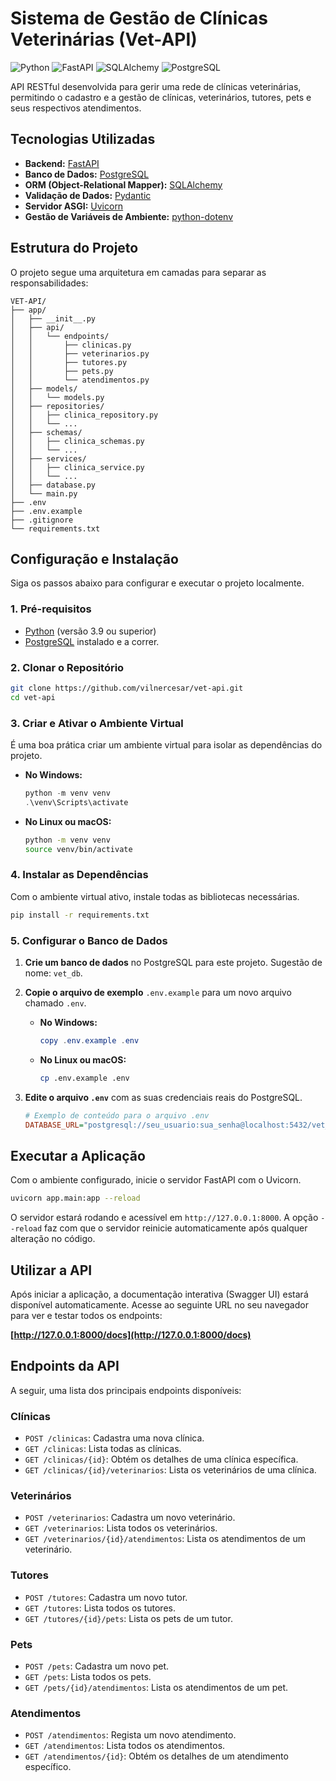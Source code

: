 # Sistema de Gestão de Clínicas Veterinárias (Vet-API)

![Python](https://img.shields.io/badge/Python-3.9+-blue?logo=python&logoColor=white)
![FastAPI](https://img.shields.io/badge/FastAPI-0.100+-05998b?logo=fastapi&logoColor=white)
![SQLAlchemy](https://img.shields.io/badge/SQLAlchemy-2.0+-c4263d?logo=sqlalchemy&logoColor=white)
![PostgreSQL](https://img.shields.io/badge/PostgreSQL-14+-336791?logo=postgresql&logoColor=white)

API RESTful desenvolvida para gerir uma rede de clínicas veterinárias, permitindo o cadastro e a gestão de clínicas, veterinários, tutores, pets e seus respectivos atendimentos.


## Tecnologias Utilizadas

* **Backend:** [FastAPI](https://fastapi.tiangolo.com/)
* **Banco de Dados:** [PostgreSQL](https://www.postgresql.org/)
* **ORM (Object-Relational Mapper):** [SQLAlchemy](https://www.sqlalchemy.org/)
* **Validação de Dados:** [Pydantic](https://docs.pydantic.dev/)
* **Servidor ASGI:** [Uvicorn](https://www.uvicorn.org/)
* **Gestão de Variáveis de Ambiente:** [python-dotenv](https://pypi.org/project/python-dotenv/)

## Estrutura do Projeto

O projeto segue uma arquitetura em camadas para separar as responsabilidades:

```
VET-API/
├── app/
│   ├── __init__.py
│   ├── api/
│   │   └── endpoints/
│   │       ├── clinicas.py
│   │       ├── veterinarios.py
│   │       ├── tutores.py
│   │       ├── pets.py
│   │       └── atendimentos.py
│   ├── models/
│   │   └── models.py
│   ├── repositories/
│   │   ├── clinica_repository.py
│   │   └── ...
│   ├── schemas/
│   │   ├── clinica_schemas.py
│   │   └── ...
│   ├── services/
│   │   ├── clinica_service.py
│   │   └── ...
│   ├── database.py
│   └── main.py
├── .env
├── .env.example
├── .gitignore
└── requirements.txt
```

## Configuração e Instalação

Siga os passos abaixo para configurar e executar o projeto localmente.

### 1. Pré-requisitos

* [Python](https://www.python.org/downloads/) (versão 3.9 ou superior)
* [PostgreSQL](https://www.postgresql.org/download/) instalado e a correr.

### 2. Clonar o Repositório

```bash
git clone https://github.com/vilnercesar/vet-api.git
cd vet-api
```

### 3. Criar e Ativar o Ambiente Virtual

É uma boa prática criar um ambiente virtual para isolar as dependências do projeto.

* **No Windows:**
    ```powershell
    python -m venv venv
    .\venv\Scripts\activate
    ```

* **No Linux ou macOS:**
    ```bash
    python -m venv venv
    source venv/bin/activate
    ```

### 4. Instalar as Dependências

Com o ambiente virtual ativo, instale todas as bibliotecas necessárias.

```bash
pip install -r requirements.txt
```

### 5. Configurar o Banco de Dados

1.  **Crie um banco de dados** no PostgreSQL para este projeto. Sugestão de nome: `vet_db`.
2.  **Copie o arquivo de exemplo** `.env.example` para um novo arquivo chamado `.env`.

    * **No Windows:**
        ```powershell
        copy .env.example .env
        ```
    * **No Linux ou macOS:**
        ```bash
        cp .env.example .env
        ```
3.  **Edite o arquivo `.env`** com as suas credenciais reais do PostgreSQL.

    ```ini
    # Exemplo de conteúdo para o arquivo .env
    DATABASE_URL="postgresql://seu_usuario:sua_senha@localhost:5432/vet_db"
    ```

## Executar a Aplicação

Com o ambiente configurado, inicie o servidor FastAPI com o Uvicorn.

```bash
uvicorn app.main:app --reload
```

O servidor estará rodando e acessível em `http://127.0.0.1:8000`. A opção `--reload` faz com que o servidor reinicie automaticamente após qualquer alteração no código.

## Utilizar a API

Após iniciar a aplicação, a documentação interativa (Swagger UI) estará disponível automaticamente. Acesse ao seguinte URL no seu navegador para ver e testar todos os endpoints:

**[http://127.0.0.1:8000/docs](http://127.0.0.1:8000/docs)**

## Endpoints da API

A seguir, uma lista dos principais endpoints disponíveis:

### Clínicas
* `POST /clinicas`: Cadastra uma nova clínica.
* `GET /clinicas`: Lista todas as clínicas.
* `GET /clinicas/{id}`: Obtém os detalhes de uma clínica específica.
* `GET /clinicas/{id}/veterinarios`: Lista os veterinários de uma clínica.

### Veterinários
* `POST /veterinarios`: Cadastra um novo veterinário.
* `GET /veterinarios`: Lista todos os veterinários.
* `GET /veterinarios/{id}/atendimentos`: Lista os atendimentos de um veterinário.

### Tutores
* `POST /tutores`: Cadastra um novo tutor.
* `GET /tutores`: Lista todos os tutores.
* `GET /tutores/{id}/pets`: Lista os pets de um tutor.

### Pets
* `POST /pets`: Cadastra um novo pet.
* `GET /pets`: Lista todos os pets.
* `GET /pets/{id}/atendimentos`: Lista os atendimentos de um pet.

### Atendimentos
* `POST /atendimentos`: Regista um novo atendimento.
* `GET /atendimentos`: Lista todos os atendimentos.
* `GET /atendimentos/{id}`: Obtém os detalhes de um atendimento específico.
